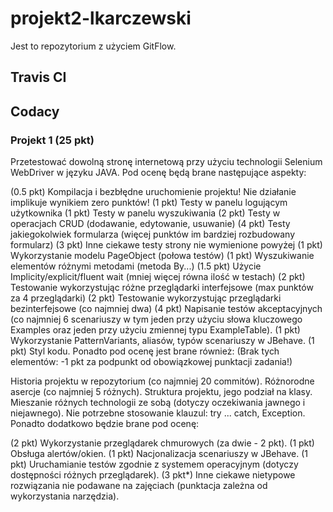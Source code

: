 # projekt2-lkarczewski
Jest to repozytorium z użyciem GitFlow.
## Travis CI

## Codacy

### Projekt 1 (25 pkt)

Przetestować dowolną stronę internetową przy użyciu technologii Selenium WebDriver w języku JAVA. Pod ocenę będą brane następujące aspekty:

(0.5 pkt) Kompilacja i bezbłędne uruchomienie projektu! Nie działanie implikuje wynikiem zero punktów!
(1 pkt) Testy w panelu logującym użytkownika
(1 pkt) Testy w panelu wyszukiwania
(2 pkt) Testy w operacjach CRUD (dodawanie, edytowanie, usuwanie)
(4 pkt) Testy jakiegokolwiek formularza (więcej punktów im bardziej rozbudowany formularz)
(3 pkt) Inne ciekawe testy strony nie wymienione powyżej
(1 pkt) Wykorzystanie modelu PageObject (połowa testów)
(1 pkt) Wyszukiwanie elementów różnymi metodami (metoda By...)
(1.5 pkt) Użycie Implicity/explicit/fluent wait (mniej więcej równa ilość w testach)
(2 pkt) Testowanie wykorzystując różne przeglądarki interfejsowe (max punktów za 4 przeglądarki)
(2 pkt) Testowanie wykorzystując przeglądarki bezinterfejsowe (co najmniej dwa)
(4 pkt) Napisanie testów akceptacyjnych (co najmniej 6 scenariuszy w tym jeden przy użyciu słowa kluczowego Examples oraz jeden przy użyciu zmiennej typu ExampleTable).
(1 pkt) Wykorzystanie PatternVariants, aliasów, typów scenariuszy w JBehave.
(1 pkt) Styl kodu.
Ponadto pod ocenę jest brane również: (Brak tych elementów: -1 pkt za podpunkt od obowiązkowej punktacji zadania!)

Historia projektu w repozytorium (co najmniej 20 commitów).
Różnorodne asercje (co najmniej 5 różnych).
Struktura projektu, jego podział na klasy.
Mieszanie różnych technologii ze sobą (dotyczy oczekiwania jawnego i niejawnego).
Nie potrzebne stosowanie klauzul: try ... catch, Exception.
Ponadto dodatkowo będzie brane pod ocenę:

(2 pkt) Wykorzystanie przeglądarek chmurowych (za dwie - 2 pkt).
(1 pkt) Obsługa alertów/okien.
(1 pkt) Nacjonalizacja scenariuszy w JBehave.
(1 pkt) Uruchamianie testów zgodnie z systemem operacyjnym (dotyczy dostępności różnych przeglądarek).
(3 pkt*) Inne ciekawe nietypowe rozwiązania nie podawane na zajęciach (punktacja zależna od wykorzystania narzędzia).

